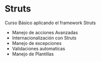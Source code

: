 # Struts
Curso Básico aplicando el framework Struts

* Manejo de acciones Avanzadas
* Internacionalización con Struts
* Manejo de excepciones
* Validaciones automaticas
* Manejo de Plantillas

